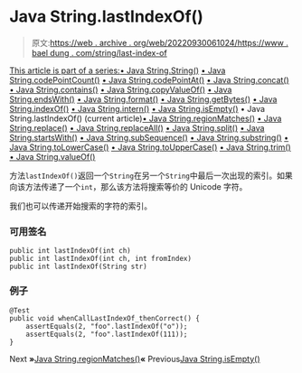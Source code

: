 # Java String.lastIndexOf()

> 原文:[https://web . archive . org/web/20220930061024/https://www . bael dung . com/string/last-index-of](https://web.archive.org/web/20220930061024/https://www.baeldung.com/string/last-index-of)

[This article is part of a series:](javascript:void(0);)[• Java String.String()](/web/20220628162431/https://www.baeldung.com/string/constructor)
[• Java String.codePointCount()](/web/20220628162431/https://www.baeldung.com/string/code-point-count)
[• Java String.codePointAt()](/web/20220628162431/https://www.baeldung.com/string/code-point-at)
[• Java String.concat()](/web/20220628162431/https://www.baeldung.com/string/concat)
[• Java String.contains()](/web/20220628162431/https://www.baeldung.com/string/contains)
[• Java String.copyValueOf()](/web/20220628162431/https://www.baeldung.com/string/copy-value-of)
[• Java String.endsWith()](/web/20220628162431/https://www.baeldung.com/string/ends-with)
[• Java String.format()](/web/20220628162431/https://www.baeldung.com/string/format)
[• Java String.getBytes()](/web/20220628162431/https://www.baeldung.com/string/get-bytes)
[• Java String.indexOf()](/web/20220628162431/https://www.baeldung.com/string/index-of)
[• Java String.intern()](/web/20220628162431/https://www.baeldung.com/string/intern)
[• Java String.isEmpty()](/web/20220628162431/https://www.baeldung.com/string/is-empty)
• Java String.lastIndexOf() (current article)[• Java String.regionMatches()](/web/20220628162431/https://www.baeldung.com/string/region-matches)
[• Java String.replace()](/web/20220628162431/https://www.baeldung.com/string/replace)
[• Java String.replaceAll()](/web/20220628162431/https://www.baeldung.com/string/replace-all)
[• Java String.split()](/web/20220628162431/https://www.baeldung.com/string/split)
[• Java String.startsWith()](/web/20220628162431/https://www.baeldung.com/string/starts-with)
[• Java String.subSequence()](/web/20220628162431/https://www.baeldung.com/string/sub-sequence)
[• Java String.substring()](/web/20220628162431/https://www.baeldung.com/string/substring)
[• Java String.toLowerCase()](/web/20220628162431/https://www.baeldung.com/string/to-lower-case)
[• Java String.toUpperCase()](/web/20220628162431/https://www.baeldung.com/string/to-upper-case)
[• Java String.trim()](/web/20220628162431/https://www.baeldung.com/string/trim)
[• Java String.valueOf()](/web/20220628162431/https://www.baeldung.com/string/value-of)

方法`lastIndexOf()`返回一个`String`在另一个`String`中最后一次出现的索引。如果向该方法传递了一个`int`，那么该方法将搜索等价的 Unicode 字符。

我们也可以传递开始搜索的字符的索引。

### **可用签名**

```
public int lastIndexOf(int ch)
public int lastIndexOf(int ch, int fromIndex)
public int lastIndexOf(String str)
```

### **例子**

```
@Test
public void whenCallLastIndexOf_thenCorrect() {
    assertEquals(2, "foo".lastIndexOf("o"));
    assertEquals(2, "foo".lastIndexOf(111));
}
```

Next **»**[Java String.regionMatches()](/web/20220628162431/https://www.baeldung.com/string/region-matches)**«** Previous[Java String.isEmpty()](/web/20220628162431/https://www.baeldung.com/string/is-empty)